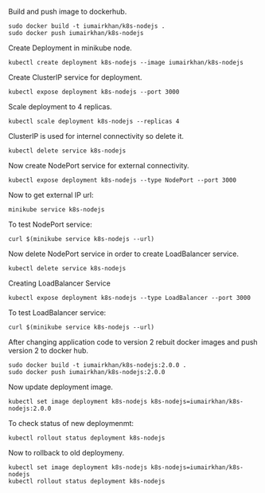 Build and push image to dockerhub.
```
sudo docker build -t iumairkhan/k8s-nodejs .
sudo docker push iumairkhan/k8s-nodejs
```
Create Deployment in minikube node.
```
kubectl create deployment k8s-nodejs --image iumairkhan/k8s-nodejs
```
Create ClusterIP service for deployment.
```
kubectl expose deployment k8s-nodejs --port 3000
```

Scale deployment to 4 replicas.

```
kubectl scale deployment k8s-nodejs --replicas 4
```

ClusterIP is used for internel connectivity so delete it.
```
kubectl delete service k8s-nodejs
```

Now create NodePort service for external connectivity.
```
kubectl expose deployment k8s-nodejs --type NodePort --port 3000
```

Now to get external IP url:
```
minikube service k8s-nodejs
```

To test NodePort service:
```
curl $(minikube service k8s-nodejs --url)
```

Now delete NodePort service in order to create LoadBalancer service.
```
kubectl delete service k8s-nodejs
```

Creating LoadBalancer Service
```
kubectl expose deployment k8s-nodejs --type LoadBalancer --port 3000
```
To test LoadBalancer service:
```
curl $(minikube service k8s-nodejs --url)
```

After changing application code to version 2 rebuit docker images and push version 2 to docker hub.
```
sudo docker build -t iumairkhan/k8s-nodejs:2.0.0 .
sudo docker push iumairkhan/k8s-nodejs:2.0.0
```

Now  update deployment image.
```
kubectl set image deployment k8s-nodejs k8s-nodejs=iumairkhan/k8s-nodejs:2.0.0
```

To check status of new deploymenmt:
```
kubectl rollout status deployment k8s-nodejs
```

Now to rollback to old deploymeny.
```
kubectl set image deployment k8s-nodejs k8s-nodejs=iumairkhan/k8s-nodejs
kubectl rollout status deployment k8s-nodejs
```